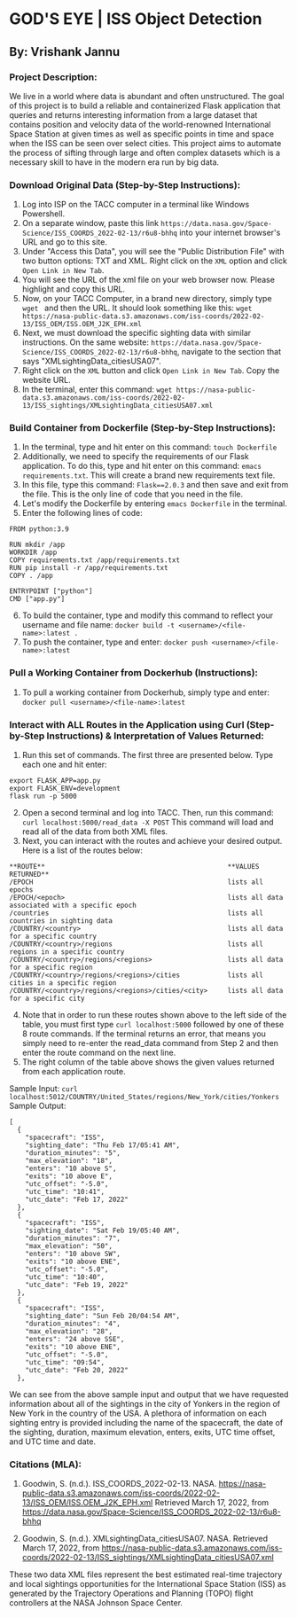 # GOD'S EYE | ISS Object Detection
## By: Vrishank Jannu

### Project Description:
We live in a world where data is abundant and often unstructured. 
The goal of this project is to build a reliable and containerized Flask application that queries and returns interesting information from a large dataset that contains position and velocity data of the world-renowned International Space Station at given times as well as specific points in time and space when the ISS can be seen over select cities.
This project aims to automate the process of sifting through large and often complex datasets which is a necessary skill to have in the modern era run by big data.

### Download Original Data (Step-by-Step Instructions):
1) Log into ISP on the TACC computer in a terminal like Windows Powershell.
2) On a separate window, paste this link `https://data.nasa.gov/Space-Science/ISS_COORDS_2022-02-13/r6u8-bhhq` into your internet browser's URL and go to this site.
3) Under "Access this Data", you will see the "Public Distribution File" with two button options: TXT and XML. Right click on the `XML` option and click `Open Link in New Tab`.
4) You will see the URL of the xml file on your web browser now. Please highlight and copy this URL.
5) Now, on your TACC Computer, in a brand new directory, simply type `wget ` and then the URL. It should look something like this: `wget https://nasa-public-data.s3.amazonaws.com/iss-coords/2022-02-13/ISS_OEM/ISS.OEM_J2K_EPH.xml`
6) Next, we must download the specific sighting data with similar instructions. On the same website: `https://data.nasa.gov/Space-Science/ISS_COORDS_2022-02-13/r6u8-bhhq`, navigate to the section that says "XMLsightingData_citiesUSA07".
7) Right click on the `XML` button and click `Open Link in New Tab`. Copy the website URL.
8) In the terminal, enter this command: `wget https://nasa-public-data.s3.amazonaws.com/iss-coords/2022-02-13/ISS_sightings/XMLsightingData_citiesUSA07.xml`

### Build Container from Dockerfile (Step-by-Step Instructions):
1) In the terminal, type and hit enter on this command: `touch Dockerfile`
2) Additionally, we need to specify the requirements of our Flask application. To do this, type and hit enter on this command: `emacs requirements.txt`. This will create a brand new requirements text file.
3) In this file, type this command: `Flask==2.0.3` and then save and exit from the file. This is the only line of code that you need in the file.
4) Let's modify the Dockerfile by entering `emacs Dockerfile` in the terminal.
5) Enter the following lines of code:
```
FROM python:3.9

RUN mkdir /app
WORKDIR /app
COPY requirements.txt /app/requirements.txt
RUN pip install -r /app/requirements.txt
COPY . /app

ENTRYPOINT ["python"]
CMD ["app.py"]
```
6) To build the container, type and modify this command to reflect your username and file name: `docker build -t <username>/<file-name>:latest .`
7) To push the container, type and enter: `docker push <username>/<file-name>:latest`

### Pull a Working Container from Dockerhub (Instructions):
1) To pull a working container from Dockerhub, simply type and enter: `docker pull <username>/<file-name>:latest`

### Interact with ALL Routes in the Application using Curl (Step-by-Step Instructions) & Interpretation of Values Returned:

1) Run this set of commands. The first three are presented below. Type each one and hit enter:
```
export FLASK_APP=app.py
export FLASK_ENV=development
flask run -p 5000
```
2) Open a second terminal and log into TACC. Then, run this command: `curl localhost:5000/read_data -X POST` This command will load and read all of the data from both XML files.
3) Next, you can interact with the routes and achieve your desired output. Here is a list of the routes below:
```
**ROUTE**                                              **VALUES RETURNED**
/EPOCH                                                 lists all epochs
/EPOCH/<epoch>                                         lists all data associated with a specific epoch
/countries                                             lists all countries in sighting data
/COUNTRY/<country>                                     lists all data for a specific country
/COUNTRY/<country>/regions                             lists all regions in a specific country
/COUNTRY/<country>/regions/<regions>                   lists all data for a specific region
/COUNTRY/<country>/regions/<regions>/cities            lists all cities in a specific region
/COUNTRY/<country>/regions/<regions>/cities/<city>     lists all data for a specific city
```
4) Note that in order to run these routes shown above to the left side of the table, you must first type `curl localhost:5000` followed by one of these 8 route commands. If the terminal returns an error, that means you simply need to re-enter the read_data command from Step 2 and then enter the route command on the next line.
5) The right column of the table above shows the given values returned from each application route.

Sample Input: `curl localhost:5012/COUNTRY/United_States/regions/New_York/cities/Yonkers`
Sample Output:
```
[
  {
    "spacecraft": "ISS",
    "sighting_date": "Thu Feb 17/05:41 AM",
    "duration_minutes": "5",
    "max_elevation": "18",
    "enters": "10 above S",
    "exits": "10 above E",
    "utc_offset": "-5.0",
    "utc_time": "10:41",
    "utc_date": "Feb 17, 2022"
  },
  {
    "spacecraft": "ISS",
    "sighting_date": "Sat Feb 19/05:40 AM",
    "duration_minutes": "7",
    "max_elevation": "50",
    "enters": "10 above SW",
    "exits": "10 above ENE",
    "utc_offset": "-5.0",
    "utc_time": "10:40",
    "utc_date": "Feb 19, 2022"
  },
  {
    "spacecraft": "ISS",
    "sighting_date": "Sun Feb 20/04:54 AM",
    "duration_minutes": "4",
    "max_elevation": "28",
    "enters": "24 above SSE",
    "exits": "10 above ENE",
    "utc_offset": "-5.0",
    "utc_time": "09:54",
    "utc_date": "Feb 20, 2022"
  },
  ```

We can see from the above sample input and output that we have requested information about all of the sightings in the city of Yonkers in the region of New York in the country of the USA. A plethora of information on each sighting entry is provided including the name of the spacecraft, the date of the sighting, duration, maximum elevation, enters, exits, UTC time offset, and UTC time and date.

### Citations (MLA):

1) Goodwin, S. (n.d.). ISS_COORDS_2022-02-13. NASA. https://nasa-public-data.s3.amazonaws.com/iss-coords/2022-02-13/ISS_OEM/ISS.OEM_J2K_EPH.xml Retrieved March 17, 2022, from https://data.nasa.gov/Space-Science/ISS_COORDS_2022-02-13/r6u8-bhhq 

2) Goodwin, S. (n.d.). XMLsightingData_citiesUSA07. NASA. Retrieved March 17, 2022, from https://nasa-public-data.s3.amazonaws.com/iss-coords/2022-02-13/ISS_sightings/XMLsightingData_citiesUSA07.xml

These two data XML files represent the best estimated real-time trajectory and local sightings opportunities for the International Space Station (ISS) as generated by the Trajectory Operations and Planning (TOPO) flight controllers at the NASA Johnson Space Center.
